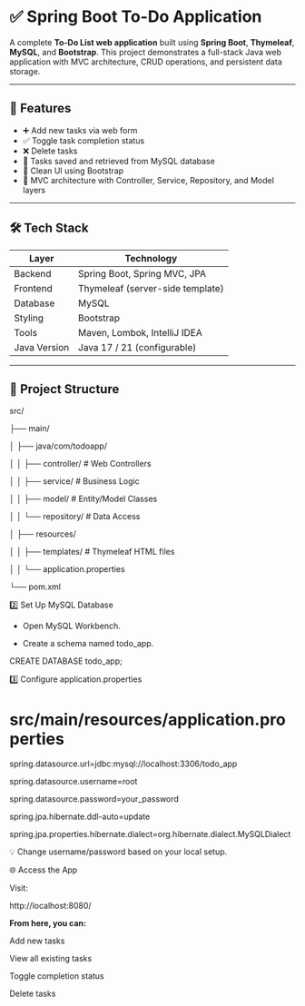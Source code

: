 # ✅ Spring Boot To-Do Application

A complete **To-Do List web application** built using **Spring Boot**, **Thymeleaf**, **MySQL**, and **Bootstrap**. This project demonstrates a full-stack Java web application with MVC architecture, CRUD operations, and persistent data storage.

---

## 🚀 Features

- ➕ Add new tasks via web form
- ✅ Toggle task completion status
- ❌ Delete tasks
- 🔄 Tasks saved and retrieved from MySQL database
- 🎨 Clean UI using Bootstrap
- 🧠 MVC architecture with Controller, Service, Repository, and Model layers

---

## 🛠️ Tech Stack

| Layer         | Technology                      |
|---------------|----------------------------------|
| Backend       | Spring Boot, Spring MVC, JPA     |
| Frontend      | Thymeleaf (server-side template) |
| Database      | MySQL                            |
| Styling       | Bootstrap                        |
| Tools         | Maven, Lombok, IntelliJ IDEA     |
| Java Version  | Java 17 / 21 (configurable)      |

---

## 📂 Project Structure

src/

├── main/

│ ├── java/com/todoapp/

│ │ ├── controller/ # Web Controllers

│ │ ├── service/ # Business Logic

│ │ ├── model/ # Entity/Model Classes

│ │ └── repository/ # Data Access

│ ├── resources/

│ │ ├── templates/ # Thymeleaf HTML files

│ │ └── application.properties

└── pom.xml


2️⃣ Set Up MySQL Database

- Open MySQL Workbench.
  
- Create a schema named todo_app.

CREATE DATABASE todo_app;


3️⃣ Configure application.properties

# src/main/resources/application.properties

spring.datasource.url=jdbc:mysql://localhost:3306/todo_app

spring.datasource.username=root

spring.datasource.password=your_password

spring.jpa.hibernate.ddl-auto=update

spring.jpa.properties.hibernate.dialect=org.hibernate.dialect.MySQLDialect

💡 Change username/password based on your local setup.

🌐 Access the App

Visit:

http://localhost:8080/

**From here, you can:**

Add new tasks

View all existing tasks

Toggle completion status

Delete tasks
